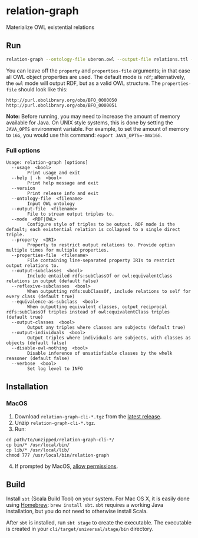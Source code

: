 # relation-graph

Materialize OWL existential relations

## Run

```bash
relation-graph --ontology-file uberon.owl --output-file relations.ttl --mode rdf --property 'http://purl.obolibrary.org/obo/BFO_0000050' --property 'http://purl.obolibrary.org/obo/BFO_0000051' --properties-file more_properties.txt
```

You can leave off the `property` and `properties-file` arguments; in that case all OWL object properties are used. The default mode is `rdf`; 
alternatively, the `owl` mode will output RDF, but as a valid OWL structure. The `properties-file` should look like this:

```
http://purl.obolibrary.org/obo/BFO_0000050
http://purl.obolibrary.org/obo/BFO_0000051
```
**Note:** Before running, you may need to increase the amount of memory available for Java. On UNIX style systems, this is done by setting the `JAVA_OPTS` environment variable. For example, to set the amount of memory to `16G`, you would use this command: `export JAVA_OPTS=-Xmx16G`.

### Full options

```
Usage: relation-graph [options]
  --usage  <bool>
        Print usage and exit
  --help | -h  <bool>
        Print help message and exit
  --version 
        Print release info and exit
  --ontology-file  <filename>
        Input OWL ontology
  --output-file  <filename>
        File to stream output triples to.
  --mode  <RDF|OWL>
        Configure style of triples to be output. RDF mode is the default; each existential relation is collapsed to a single direct triple.
  --property  <IRI>
        Property to restrict output relations to. Provide option multiple times for multiple properties.
  --properties-file  <filename>
        File containing line-separated property IRIs to restrict output relations to.
  --output-subclasses  <bool>
        Include entailed rdfs:subClassOf or owl:equivalentClass relations in output (default false)
  --reflexive-subclasses  <bool>
        When outputting rdfs:subClassOf, include relations to self for every class (default true)
  --equivalence-as-subclass  <bool>
        When outputting equivalent classes, output reciprocal rdfs:subClassOf triples instead of owl:equivalentClass triples (default true)
  --output-classes  <bool>
        Output any triples where classes are subjects (default true)
  --output-individuals  <bool>
        Output triples where individuals are subjects, with classes as objects (default false)
  --disable-owl-nothing  <bool>
        Disable inference of unsatisfiable classes by the whelk reasoner (default false)
  --verbose  <bool>
        Set log level to INFO
```

## Installation
### MacOS
1. Download `relation-graph-cli-*.tgz` from the [latest release](https://github.com/balhoff/relation-graph/releases/latest).
2. Unzip `relation-graph-cli-*.tgz`.
3. Run:
```
cd path/to/unzipped/relation-graph-cli-*/
cp bin/* /usr/local/bin/
cp lib/* /usr/local/lib/
chmod 777 /usr/local/bin/relation-graph
```
4. If prompted by MacOS, [allow permissions](https://support.apple.com/en-us/HT202491).

## Build
Install `sbt` (Scala Build Tool) on your system. For Mac OS X, it is easily done using [Homebrew](http://brew.sh):  `brew install sbt`. `sbt` requires a working Java installation, but you do not need to otherwise install Scala.

After `sbt` is installed, run `sbt stage` to create the executable. The executable is created in your `cli/target/universal/stage/bin` directory.
